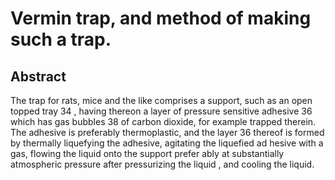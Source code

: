 # Vermin trap, and method of making such a trap.

## Abstract
The trap for rats, mice and the like comprises a support, such as an open topped tray 34 , having thereon a layer of pressure sensitive adhesive 36 which has gas bubbles 38 of carbon dioxide, for example trapped therein. The adhesive is preferably thermoplastic, and the layer 36 thereof is formed by thermally liquefying the adhesive, agitating the liquefied ad hesive with a gas, flowing the liquid onto the support prefer ably at substantially atmospheric pressure after pressurizing the liquid , and cooling the liquid.